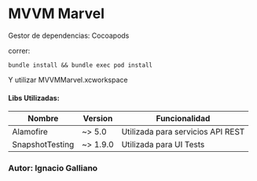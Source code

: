 # MVVM Marvel

Gestor de dependencias: Cocoapods

correr:
```
bundle install && bundle exec pod install
```
Y utilizar MVVMMarvel.xcworkspace
   
#### Libs Utilizadas:

Nombre|Version|Funcionalidad
|----------------|--------|----------------------------------|
|Alamofire         |~> 5.0   |Utilizada para servicios API REST |
|SnapshotTesting         |~> 1.9.0   |Utilizada para UI Tests |


### Autor: Ignacio Galliano
